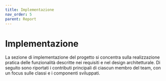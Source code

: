 ```yaml
---
title: Implementazione
nav_order: 5
parent: Report
---
```


# Implementazione
La sezione di implementazione del progetto si concentra sulla realizzazione pratica delle funzionalità descritte nei 
requisiti e nel design architetturale. Di seguito sono riportati i contributi principali di ciascun membro del team, con 
un focus sulle classi e i componenti sviluppati.